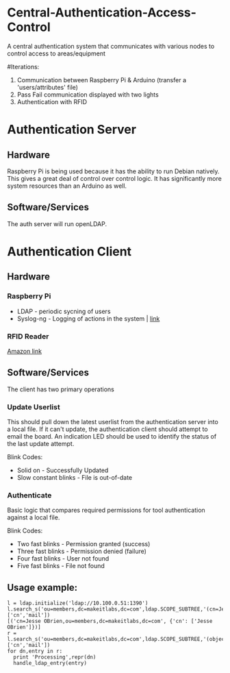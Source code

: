 Central-Authentication-Access-Control
=====================================

A central authentication system that communicates with various nodes to control access to areas/equipment

#Iterations:  

1. Communication between Raspberry Pi & Arduino (transfer a 'users/attributes' file)
2. Pass Fail communication displayed with two lights
3. Authentication with RFID

# Authentication Server
 
## Hardware
Raspberry Pi is being used because it has the ability to run Debian natively.
This gives a great deal of control over control logic.
It has significantly more system resources than an Arduino as well.

## Software/Services
The auth server will run openLDAP.

# Authentication Client

## Hardware

### Raspberry Pi
* LDAP - periodic sycning of users
* Syslog-ng - Logging of actions in the system |  [link](http://www.linuxjournal.com/content/creating-centralized-syslog-server)

### RFID Reader

[Amazon link](http://www.amazon.com/gp/product/B00D1MDHTU/ref=oh_aui_detailpage_o00_s00?ie=UTF8&psc=1)


## Software/Services
The client has two primary operations

### Update Userlist
This should pull down the latest userlist from the authentication server into a local file.
If it can't update, the authentication client should attempt to email the board.
An indication LED should be used to identify the status of the last update attempt.

Blink Codes:
* Solid on - Successfully Updated
* Slow constant blinks - File is out-of-date

### Authenticate
Basic logic that compares required permissions for tool authentication against a local file.

Blink Codes:
* Two fast blinks - Permission granted (success)
* Three fast blinks - Permission denied (failure)
* Four fast blinks - User not found
* Five fast blinks - File not found

## Usage example:

```import ldap
l = ldap.initialize('ldap://10.100.0.51:1390')
l.search_s('ou=members,dc=makeitlabs,dc=com',ldap.SCOPE_SUBTREE,'(cn=Jesse*)',['cn','mail'])
[('cn=Jesse OBrien,ou=members,dc=makeitlabs,dc=com', {'cn': ['Jesse OBrien']})]
r = l.search_s('ou=members,dc=makeitlabs,dc=com',ldap.SCOPE_SUBTREE,'(objectClass=*)',['cn','mail'])
for dn,entry in r:
  print 'Processing',repr(dn)
  handle_ldap_entry(entry)
```